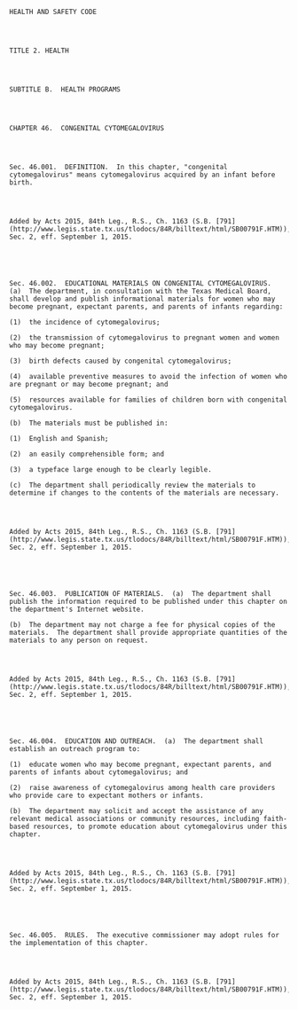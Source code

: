 ﻿
    
    
    	
    					
    
    
    HEALTH AND SAFETY CODE
    
      
    
    
    TITLE 2. HEALTH
    
      
    
    
    SUBTITLE B.  HEALTH PROGRAMS
    
      
    
    
    CHAPTER 46.  CONGENITAL CYTOMEGALOVIRUS
    
      
    
    
    Sec. 46.001.  DEFINITION.  In this chapter, "congenital cytomegalovirus" means cytomegalovirus acquired by an infant before birth.
    
    
    
    
    Added by Acts 2015, 84th Leg., R.S., Ch. 1163 (S.B. [791](http://www.legis.state.tx.us/tlodocs/84R/billtext/html/SB00791F.HTM)), Sec. 2, eff. September 1, 2015.
    
    
    
    
    
    Sec. 46.002.  EDUCATIONAL MATERIALS ON CONGENITAL CYTOMEGALOVIRUS.  (a)  The department, in consultation with the Texas Medical Board, shall develop and publish informational materials for women who may become pregnant, expectant parents, and parents of infants regarding:
    
    (1)  the incidence of cytomegalovirus;
    
    (2)  the transmission of cytomegalovirus to pregnant women and women who may become pregnant;
    
    (3)  birth defects caused by congenital cytomegalovirus;
    
    (4)  available preventive measures to avoid the infection of women who are pregnant or may become pregnant; and
    
    (5)  resources available for families of children born with congenital cytomegalovirus.
    
    (b)  The materials must be published in:
    
    (1)  English and Spanish;
    
    (2)  an easily comprehensible form; and
    
    (3)  a typeface large enough to be clearly legible.
    
    (c)  The department shall periodically review the materials to determine if changes to the contents of the materials are necessary.
    
    
    
    
    Added by Acts 2015, 84th Leg., R.S., Ch. 1163 (S.B. [791](http://www.legis.state.tx.us/tlodocs/84R/billtext/html/SB00791F.HTM)), Sec. 2, eff. September 1, 2015.
    
    
    
    
    
    Sec. 46.003.  PUBLICATION OF MATERIALS.  (a)  The department shall publish the information required to be published under this chapter on the department's Internet website.
    
    (b)  The department may not charge a fee for physical copies of the materials.  The department shall provide appropriate quantities of the materials to any person on request.
    
    
    
    
    Added by Acts 2015, 84th Leg., R.S., Ch. 1163 (S.B. [791](http://www.legis.state.tx.us/tlodocs/84R/billtext/html/SB00791F.HTM)), Sec. 2, eff. September 1, 2015.
    
    
    
    
    
    Sec. 46.004.  EDUCATION AND OUTREACH.  (a)  The department shall establish an outreach program to:
    
    (1)  educate women who may become pregnant, expectant parents, and parents of infants about cytomegalovirus; and 
    
    (2)  raise awareness of cytomegalovirus among health care providers who provide care to expectant mothers or infants.
    
    (b)  The department may solicit and accept the assistance of any relevant medical associations or community resources, including faith-based resources, to promote education about cytomegalovirus under this chapter.
    
    
    
    
    Added by Acts 2015, 84th Leg., R.S., Ch. 1163 (S.B. [791](http://www.legis.state.tx.us/tlodocs/84R/billtext/html/SB00791F.HTM)), Sec. 2, eff. September 1, 2015.
    
    
    
    
    
    Sec. 46.005.  RULES.  The executive commissioner may adopt rules for the implementation of this chapter.
    
    
    
    
    Added by Acts 2015, 84th Leg., R.S., Ch. 1163 (S.B. [791](http://www.legis.state.tx.us/tlodocs/84R/billtext/html/SB00791F.HTM)), Sec. 2, eff. September 1, 2015.
    
    
    
    
    				
